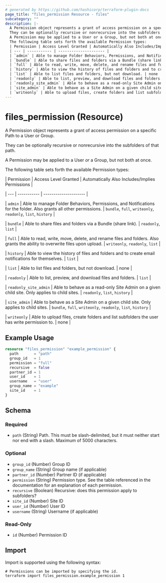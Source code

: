 ```yaml
---
# generated by https://github.com/hashicorp/terraform-plugin-docs
page_title: "files_permission Resource - files"
subcategory: ""
description: |-
  A Permission object represents a grant of access permission on a specific Path to a User or Group.
  They can be optionally recursive or nonrecursive into the subfolders of that path.
  A Permission may be applied to a User or a Group, but not both at once.
  The following table sets forth the available Permission types:
  | Permission | Access Level Granted | Automatically Also Includes/Implies Permissions |
  | --- | ----------- | --------------------- |
  | `admin` | Able to manage Folder Behaviors, Permissions, and Notifications for the folder. Also grants all other permissions. | `bundle`, `full`, `writeonly`, `readonly`, `list`, `history` |
  | `bundle` | Able to share files and folders via a Bundle (share link). | `readonly`, `list` |
  | `full` | Able to read, write, move, delete, and rename files and folders. Also grants the ability to overwrite files upon upload. | `writeonly`, `readonly`, `list` |
  | `history` | Able to view the history of files and folders and to create email notifications for themselves. | `list` |
  | `list` | Able to list files and folders, but not download. | none |
  | `readonly` | Able to list, preview, and download files and folders. | `list` |
  | `readonly_site_admin` | Able to behave as a read-only Site Admin on a given child site. Only applies to child sites. | `readonly`, `list`, `history` |
  | `site_admin` | Able to behave as a Site Admin on a given child site. Only applies to child sites. | `bundle`, `full`, `writeonly`, `readonly`, `list`, `history` |
  | `writeonly` | Able to upload files, create folders and list subfolders the user has write permission to. | none |
---
```


# files_permission (Resource)

A Permission object represents a grant of access permission on a specific Path to a User or Group.



They can be optionally recursive or nonrecursive into the subfolders of that path.



A Permission may be applied to a User *or* a Group, but not both at once.



The following table sets forth the available Permission types:



| Permission | Access Level Granted | Automatically Also Includes/Implies Permissions |

| --- | ----------- | --------------------- |

| `admin` | Able to manage Folder Behaviors, Permissions, and Notifications for the folder. Also grants all other permissions. | `bundle`, `full`, `writeonly`, `readonly`, `list`, `history` |

| `bundle` | Able to share files and folders via a Bundle (share link). | `readonly`, `list` |

| `full` | Able to read, write, move, delete, and rename files and folders. Also grants the ability to overwrite files upon upload. | `writeonly`, `readonly`, `list` |

| `history` | Able to view the history of files and folders and to create email notifications for themselves. | `list` |

| `list` | Able to list files and folders, but not download. | none |

| `readonly` | Able to list, preview, and download files and folders. | `list` |

| `readonly_site_admin` | Able to behave as a read-only Site Admin on a given child site. Only applies to child sites. | `readonly`, `list`, `history` |

| `site_admin` | Able to behave as a Site Admin on a given child site. Only applies to child sites. | `bundle`, `full`, `writeonly`, `readonly`, `list`, `history` |

| `writeonly` | Able to upload files, create folders and list subfolders the user has write permission to. | none |

## Example Usage

```terraform
resource "files_permission" "example_permission" {
  path       = "path"
  group_id   = 1
  permission = "full"
  recursive  = false
  partner_id = 1
  user_id    = 1
  username   = "user"
  group_name = "example"
  site_id    = 1
}
```

<!-- schema generated by tfplugindocs -->
## Schema

### Required

- `path` (String) Path. This must be slash-delimited, but it must neither start nor end with a slash. Maximum of 5000 characters.

### Optional

- `group_id` (Number) Group ID
- `group_name` (String) Group name (if applicable)
- `partner_id` (Number) Partner ID (if applicable)
- `permission` (String) Permission type.  See the table referenced in the documentation for an explanation of each permission.
- `recursive` (Boolean) Recursive: does this permission apply to subfolders?
- `site_id` (Number) Site ID
- `user_id` (Number) User ID
- `username` (String) Username (if applicable)

### Read-Only

- `id` (Number) Permission ID

## Import

Import is supported using the following syntax:

```shell
# Permissions can be imported by specifying the id.
terraform import files_permission.example_permission 1
```

